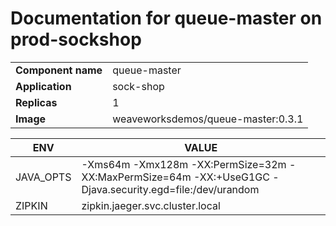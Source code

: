 # Documentation for queue-master on prod-sockshop

|||
| --- | ---- |
| **Component name** | queue-master |
| **Application** | sock-shop |
| **Replicas** | 1 |
| **Image** | weaveworksdemos/queue-master:0.3.1 |

| ENV | VALUE |
| --- | -----  |
|JAVA_OPTS | -Xms64m -Xmx128m -XX:PermSize=32m -XX:MaxPermSize=64m -XX:+UseG1GC -Djava.security.egd=file:/dev/urandom|
|ZIPKIN | zipkin.jaeger.svc.cluster.local|
